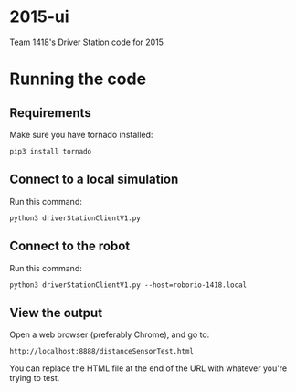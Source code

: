2015-ui
=======

Team 1418's Driver Station code for 2015

Running the code
================

Requirements
------------

Make sure you have tornado installed:

	pip3 install tornado
	
Connect to a local simulation
-----------------------------

Run this command:

	python3 driverStationClientV1.py
	
Connect to the robot
--------------------

Run this command:

	python3 driverStationClientV1.py --host=roborio-1418.local
	
	
View the output
---------------

Open a web browser (preferably Chrome), and go to:

	http://localhost:8888/distanceSensorTest.html
	
You can replace the HTML file at the end of the URL with whatever you're
trying to test.

